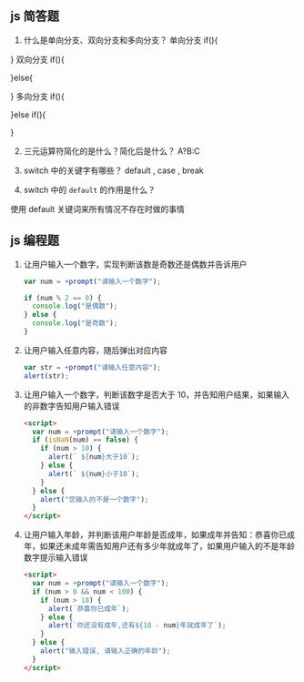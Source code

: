 ## js 简答题

1. 什么是单向分支、双向分支和多向分支？
   单向分支
   if(){

}
双向分支
if(){

}else{

}
多向分支
if(){

}else if(){

}

2. 三元运算符简化的是什么？简化后是什么？
A?B:C


3) switch 中的关键字有哪些？
default , case ,  break

4) switch 中的 `default` 的作用是什么？

使用 default 关键词来所有情况不存在时做的事情


## js 编程题

1. 让用户输入一个数字，实现判断该数是奇数还是偶数并告诉用户

   ```js
   var num = +prompt("请输入一个数字");

   if (num % 2 == 0) {
     console.log("是偶数");
   } else {
     console.log("是奇数");
   }
   ```

2. 让用户输入任意内容，随后弹出对应内容

   ```js
   var str = +prompt("请输入任意内容");
   alert(str);
   ```

3) 让用户输入一个数字，判断该数字是否大于 10，并告知用户结果，如果输入的非数字告知用户输入错误

   ```html
   <script>
     var num = +prompt("请输入一个数字");
     if (isNaN(num) == false) {
       if (num > 10) {
         alert(` ${num}大于10`);
       } else {
         alert(` ${num}小于10`);
       }
     } else {
       alert("您输入的不是一个数字");
     }
   </script>
   ```

4. 让用户输入年龄，并判断该用户年龄是否成年，如果成年并告知：恭喜你已成年，如果还未成年需告知用户还有多少年就成年了，如果用户输入的不是年龄数字提示输入错误

   ```html
   <script>
     var num = +prompt("请输入一个数字");
     if (num > 0 && num < 100) {
       if (num > 18) {
         alert(`恭喜你已成年`);
       } else {
         alert(`你还没有成年,还有${18 - num}年就成年了`);
       }
     } else {
       alert("输入错误, 请输入正确的年龄");
     }
   </script>
   ```
